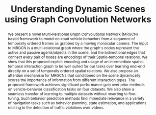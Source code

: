---
layout: project-page-new
title: "Understanding Dynamic Scenes using Graph Convolution Networks"
authors:
  - name: Sravan Mylavarapu*
    sup: 1
  - name: Mahtab Sandhu*
    sup: 2
  - name: Priyesh Vijayan
    sup: 3
  - name: K. Madhava Krishna
    sup: 2
  - name: Balaraman Ravindran
    sup: 4
  - name: Anoop Namboodiri
    sup: 1
affiliations:
  - name: Center for Visual Information Technology, KCIS, IIIT Hyderabad
    link: #
    sup: 1
  - name: Robotics Research Center, KCIS, IIIT Hyderabad
    link: https://robotics.iiit.ac.in
    sup: 2
  - name: School of Computer Science, McGill University and Mila
    link: #
    sup: 3
  - name: Dept. of CSE and Robert Bosch Center for Data Science and AI, IIT Madras
    link: #
    sup: 4
permalink: /publications/2020/Mylavarapu_Understanding-Dynamic-Scenes/
abstract: "We present a novel Multi-Relational Graph Convolutional Network (MRGCN) based framework to model on-road vehicle behaviors from a sequence of temporally ordered frames as grabbed by a moving monocular camera. The input to MRGCN is a multi-relational graph where the graph's nodes represent the active and passive agents/objects in the scene, and the bidirectional edges that connect every pair of nodes are encodings of their Spatio-temporal relations. We show that this proposed explicit encoding and usage of an intermediate spatio-temporal interaction graph to be well suited for our tasks over learning end-end directly on a set of temporally ordered spatial relations. We also propose an attention mechanism for MRGCNs that conditioned on the scene dynamically scores the importance of information from different interaction types. The proposed framework achieves significant performance gain over prior methods on vehicle-behavior classification tasks on four datasets. We also show a seamless transfer of learning to multiple datasets without resorting to fine-tuning. Such behavior prediction methods find immediate relevance in a variety of navigation tasks such as behavior planning, state estimation, and applications relating to the detection of traffic violations over videos."
paper: https://robotics.iiit.ac.in/uploads/Main/Publications/Sravan_etal_IROS_2020.pdf
iframe: https://www.youtube.com/embed/jhjskX4FQwA

---